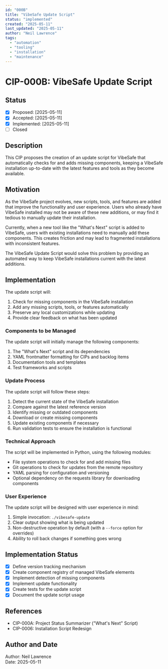 ```yaml
---
id: "000B"
title: "VibeSafe Update Script"
status: "implemented"
created: "2025-05-11"
last_updated: "2025-05-11"
author: "Neil Lawrence"
tags:
  - "automation"
  - "tooling"
  - "installation"
  - "maintenance"
---
```


# CIP-000B: VibeSafe Update Script

## Status

- [x] Proposed: [2025-05-11]
- [x] Accepted: [2025-05-11]
- [x] Implemented: [2025-05-11]
- [ ] Closed

## Description

This CIP proposes the creation of an update script for VibeSafe that automatically checks for and adds missing components, keeping a VibeSafe installation up-to-date with the latest features and tools as they become available.

## Motivation

As the VibeSafe project evolves, new scripts, tools, and features are added that improve the functionality and user experience. Users who already have VibeSafe installed may not be aware of these new additions, or may find it tedious to manually update their installation. 

Currently, when a new tool like the "What's Next" script is added to VibeSafe, users with existing installations need to manually add these components. This creates friction and may lead to fragmented installations with inconsistent features.

The VibeSafe Update Script would solve this problem by providing an automated way to keep VibeSafe installations current with the latest additions.

## Implementation

The update script will:

1. Check for missing components in the VibeSafe installation
2. Add any missing scripts, tools, or features automatically
3. Preserve any local customizations while updating
4. Provide clear feedback on what has been updated

### Components to be Managed

The update script will initially manage the following components:

1. The "What's Next" script and its dependencies
2. YAML frontmatter formatting for CIPs and backlog items
3. Documentation tools and templates
4. Test frameworks and scripts

### Update Process

The update script will follow these steps:

1. Detect the current state of the VibeSafe installation
2. Compare against the latest reference version
3. Identify missing or outdated components
4. Download or create missing components
5. Update existing components if necessary
6. Run validation tests to ensure the installation is functional

### Technical Approach

The script will be implemented in Python, using the following modules:

- File system operations to check for and add missing files
- Git operations to check for updates from the remote repository
- YAML parsing for configuration and versioning
- Optional dependency on the requests library for downloading components

### User Experience

The update script will be designed with user experience in mind:

1. Simple invocation: `./vibesafe-update`
2. Clear output showing what is being updated
3. Non-destructive operation by default (with a `--force` option for overrides)
4. Ability to roll back changes if something goes wrong

## Implementation Status
- [x] Define version tracking mechanism
- [x] Create component registry of managed VibeSafe elements
- [x] Implement detection of missing components
- [x] Implement update functionality
- [x] Create tests for the update script
- [x] Document the update script usage

## References

- CIP-000A: Project Status Summarizer ("What's Next" Script)
- CIP-0006: Installation Script Redesign

## Author and Date

Author: Neil Lawrence  
Date: 2025-05-11 